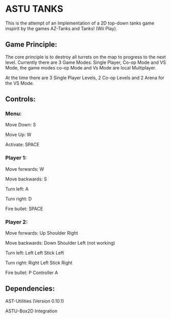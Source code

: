 # ASTU TANKS

This is the attempt of an Implementation of a 2D top-down tanks game inspirit by the games
AZ-Tanks and Tanks! (Wii Play).

## Game Principle:

The core principle is to destroy all turrets on the map to progress to the next level. Currently there are 3 Game Modes: Single Player, Co-op Mode and VS Mode, the game modes co-op Mode and Vs Mode are local Multiplayer.

At the time there are 3 Single Player Levels, 2 Co-op Levels and 2 Arena for the VS Mode.

## Controls:

### Menu:

Move Down:          S

Move Up:               W

Activate:                 SPACE

### Player 1:

Move forwards:      W

Move backwards:    S

Turn left:                  A

Turn right:                D

Fire bullet:                SPACE

### Player 2:

Move forwards:       Up                Shoulder Right

Move backwards:    Down           Shoulder Left (not working)

Turn left:                  Left              Left Stick Left

Turn right:               Right            Left Stick Right

Fire bullet:               P                  Controller A

## Dependencies:

AST-Utilities (Version 0.10.1)

ASTU-Box2D Integration
